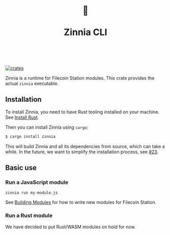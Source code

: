 <h1 align="center">
	<br>
	 🌼
	<br>
	<br>
	Zinnia CLI
	<br>
	<br>
	<br>
</h1>

[![crates](https://img.shields.io/crates/v/zinnia.svg)](https://crates.io/crates/zinnia)

Zinnia is a runtime for Filecoin Station modules. This crate provides the actual
`zinnia` executable.

## Installation

To install Zinnia, you need to have Rust tooling installed on your machine. See
[Install Rust](https://www.rust-lang.org/tools/install).

Then you can install Zinnia using `cargo`:

```sh
$ cargo install zinnia
```

This will build Zinnia and all its dependencies from source, which can take a
while. In the future, we want to simplify the installation process, see
[#23](https://github.com/filecoin-station/zinnia/issues/23).

## Basic use

### Run a JavaScript module

```
zinnia run my-module.js
```

See [Building Modules](./docs/building-modules.md) for how to write new modules
for Filecoin Station.

### Run a Rust module

We have decided to put Rust/WASM modules on hold for now.
